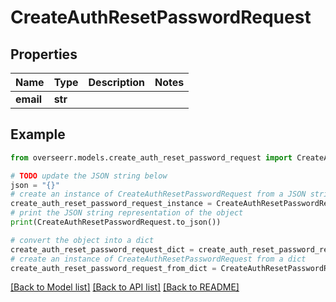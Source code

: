 # CreateAuthResetPasswordRequest


## Properties

Name | Type | Description | Notes
------------ | ------------- | ------------- | -------------
**email** | **str** |  | 

## Example

```python
from overseerr.models.create_auth_reset_password_request import CreateAuthResetPasswordRequest

# TODO update the JSON string below
json = "{}"
# create an instance of CreateAuthResetPasswordRequest from a JSON string
create_auth_reset_password_request_instance = CreateAuthResetPasswordRequest.from_json(json)
# print the JSON string representation of the object
print(CreateAuthResetPasswordRequest.to_json())

# convert the object into a dict
create_auth_reset_password_request_dict = create_auth_reset_password_request_instance.to_dict()
# create an instance of CreateAuthResetPasswordRequest from a dict
create_auth_reset_password_request_from_dict = CreateAuthResetPasswordRequest.from_dict(create_auth_reset_password_request_dict)
```
[[Back to Model list]](../README.md#documentation-for-models) [[Back to API list]](../README.md#documentation-for-api-endpoints) [[Back to README]](../README.md)


